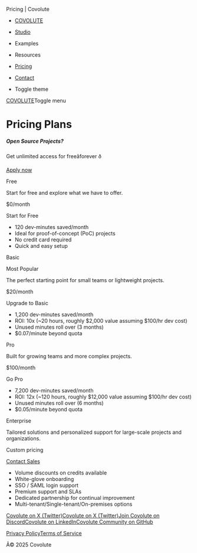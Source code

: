 Pricing | Covolute

* [COVOLUTE](/)

* [Studio](/example/update-imports)
* Examples
* Resources
* [Pricing](/pricing)
* [Contact](https://cal.com/covolute)
* Toggle theme

[COVOLUTE](/)Toggle menu

Pricing Plans
=============

##### Open Source Projects?

Get unlimited access for freeâforever ð

[Apply now](mailto:oss@covolute.com)

Free

Start for free and explore what we have to offer.

$0/month

Start for Free

* 120 dev-minutes saved/month
* Ideal for proof-of-concept (PoC) projects
* No credit card required
* Quick and easy setup

Basic

Most Popular

The perfect starting point for small teams or lightweight projects.

$20/month

Upgrade to Basic

* 1,200 dev-minutes saved/month
* ROI: 10x (~20 hours, roughly $2,000 value assuming $100/hr dev cost)
* Unused minutes roll over (3 months)
* $0.07/minute beyond quota

Pro

Built for growing teams and more complex projects.

$100/month

Go Pro

* 7,200 dev-minutes saved/month
* ROI: 12x (~120 hours, roughly $12,000 value assuming $100/hr dev cost)
* Unused minutes roll over (6 months)
* $0.05/minute beyond quota

Enterprise

Tailored solutions and personalized support for large-scale projects and organizations.

Custom pricing

[Contact Sales](mailto:sales@covolute.com?subject=Enterprise%20Pricing&body=Hello%2C%0A%0AI%20am%20interested%20in%20learning%20more%20about%20Covolute%20Enterprise%20pricing.%20Can%20you%20please%20provide%20more%20information%3F)

* Volume discounts on credits available
* White-glove onboarding
* SSO / SAML login support
* Premium support and SLAs
* Dedicated partnership for continual improvement
* Multi-tenant/Single-tenant/On-premises options

[Covolute on X (Twitter)](https://bsky.app/profile/covolute.com)[Covolute on X (Twitter)](https://x.com/covolute)[Join Covolute on Discord](https://discord.gg/aDMNRUuN)[Covolute on LinkedIn](https://www.linkedin.com/company/covolute)[Covolute Community on GitHub](https://github.com/covolute/community)

[Privacy Policy](/privacy)[Terms of Service](/terms)

Â© 2025 Covolute
